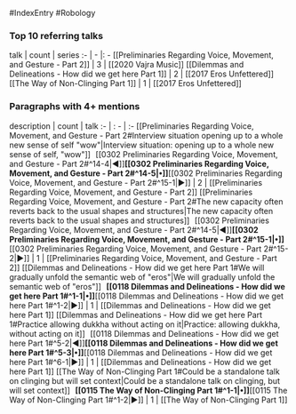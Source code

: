 #IndexEntry #Robology

### Top 10 referring talks
talk | count | series
:- | - |: -
[[Preliminaries Regarding Voice, Movement, and Gesture - Part 2]] | 3 | [[2020 Vajra Music]]
[[Dilemmas and Delineations - How did we get here Part 1]] | 2 | [[2017 Eros Unfettered]]
[[The Way of Non-Clinging Part 1]] | 1 | [[2017 Eros Unfettered]]

### Paragraphs with 4+ mentions
description | count | talk
:- | : - | :-
[[Preliminaries Regarding Voice, Movement, and Gesture - Part 2#Interview situation opening up to a whole new sense of self "wow"\|Interview situation: opening up to a whole new sense of self, "wow"]] &nbsp;&nbsp;[[0302 Preliminaries Regarding Voice, Movement, and Gesture - Part 2#^14-4\|◀]]**[[0302 Preliminaries Regarding Voice, Movement, and Gesture - Part 2#^14-5\|•]]**[[0302 Preliminaries Regarding Voice, Movement, and Gesture - Part 2#^15-1\|▶]] | 2 | [[Preliminaries Regarding Voice, Movement, and Gesture - Part 2]]
[[Preliminaries Regarding Voice, Movement, and Gesture - Part 2#The new capacity often reverts back to the usual shapes and structures\|The new capacity often reverts back to the usual shapes and structures]] &nbsp;&nbsp;[[0302 Preliminaries Regarding Voice, Movement, and Gesture - Part 2#^14-5\|◀]]**[[0302 Preliminaries Regarding Voice, Movement, and Gesture - Part 2#^15-1\|•]]**[[0302 Preliminaries Regarding Voice, Movement, and Gesture - Part 2#^15-2\|▶]] | 1 | [[Preliminaries Regarding Voice, Movement, and Gesture - Part 2]]
[[Dilemmas and Delineations - How did we get here Part 1#We will gradually unfold the semantic web of "eros"\|We will gradually unfold the semantic web of "eros"]] &nbsp;&nbsp;**[[0118 Dilemmas and Delineations - How did we get here Part 1#^1-1\|•]]**[[0118 Dilemmas and Delineations - How did we get here Part 1#^1-2\|▶]] | 1 | [[Dilemmas and Delineations - How did we get here Part 1]]
[[Dilemmas and Delineations - How did we get here Part 1#Practice allowing dukkha without acting on it\|Practice: allowing dukkha, without acting on it]] &nbsp;&nbsp;[[0118 Dilemmas and Delineations - How did we get here Part 1#^5-2\|◀]]**[[0118 Dilemmas and Delineations - How did we get here Part 1#^5-3\|•]]**[[0118 Dilemmas and Delineations - How did we get here Part 1#^6-1\|▶]] | 1 | [[Dilemmas and Delineations - How did we get here Part 1]]
[[The Way of Non-Clinging Part 1#Could be a standalone talk on clinging but will set context\|Could be a standalone talk on clinging, but will set context]] &nbsp;&nbsp;**[[0115 The Way of Non-Clinging Part 1#^1-1\|•]]**[[0115 The Way of Non-Clinging Part 1#^1-2\|▶]] | 1 | [[The Way of Non-Clinging Part 1]]

